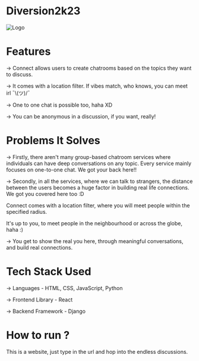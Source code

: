 # Diversion2k23
![Logo](https://raw.githubusercontent.com/abhrajit117/Diversion2k23/main/connect.png)

# Features

-> Connect allows users to create chatrooms based on the topics they want to discuss.

-> It comes with a location filter. 
If vibes match, who knows, you can meet irl ¯⁠\⁠⁠(⁠ツ⁠)⁠⁠/⁠¯

-> One to one chat is possible too, haha XD

-> You can be anonymous in a discussion, if you want, really!


# Problems It Solves

-> Firstly, there aren't many group-based chatroom services where individuals can have deep conversations on any topic. Every service mainly focuses on one-to-one chat. We got your back here!!

-> Secondly, in all the services, where we can talk to strangers, the distance between the users becomes a huge factor in building real life connections. We got you covered here too :D

Connect comes with a location filter, where you will meet people within the specified radius. 

It's up to you, to meet people in the neighbourhood or across the globe, haha :)

-> You get to show the real you here, through meaningful conversations, and build real connections. 


# Tech Stack Used

-> Languages - HTML, CSS, JavaScript, Python

-> Frontend Library - React

-> Backend Framework - Django 


# How to run ?

This is a website, just type in the url and hop into the endless discussions. 
